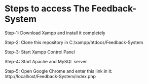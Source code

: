 # Steps to access The Feedback-System

Step-1: Download Xampp and install it completely

Step-2: Clone this repository in C:/xampp/htdocs/Feedback-System

Step-3: Start Xampp Control Panel

Step-4: Start Apache and MySQL server 

Step-5: Open Google Chrome and enter this link in it: http://localhost/Feedback-System/index.php